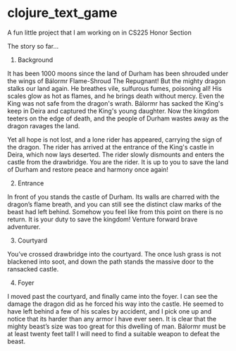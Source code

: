 ﻿# clojure_text_game
A fun little project that I am working on in CS225 Honor Section

The story so far…

1. Background

It has been 1000 moons since the land of Durham has been shrouded under the wings of Bálormr Flame-Shroud The Repugnant! But the mighty dragon stalks our land again. He breathes vile, sulfurous fumes, poisoning all! His scales glow as hot as flames, and he brings death without mercy. Even the King was not safe from the dragon's wrath. Bálormr has sacked the King's keep in Deira and captured the King's young daughter. Now the kingdom teeters on the edge of death, and the people of Durham wastes away as the dragon ravages the land.

Yet all hope is not lost, and a lone rider has appeared, carrying the sign of the dragon. The rider has arrived at the entrance of the King's castle in Deira, which now lays deserted. The rider slowly dismounts and enters the castle from the drawbridge. You are the rider. It is up to you to save the land of Durham and restore peace and harmony once again!

2. Entrance

In front of you stands the castle of Durham. Its walls are charred with the dragon’s flame breath, and you can still see the distinct claw marks of the beast had left behind. Somehow you feel like from this point on there is no return. It is your duty to save the kingdom! Venture forward brave adventurer.

3. Courtyard

You’ve crossed drawbridge into the courtyard. The once lush grass is not blackened into soot, and down the path stands the massive door to the ransacked castle.

4. Foyer

I moved past the courtyard, and finally came into the foyer. I can see the damage the dragon did as he forced his way into the castle. He seemed to have left behind a few of his scales by accident, and I pick one up and notice that its harder than any armor I have ever seen. It is clear that the mighty beast’s size was too great for this dwelling of man. Bálormr must be at least twenty feet tall! I will need to find a suitable weapon to defeat the beast.





